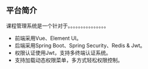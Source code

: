 

## 平台简介

课程管理系统是一个针对于。。。。。。。。。。。。。。。

* 前端采用Vue、Element UI。
* 后端采用Spring Boot、Spring Security、Redis & Jwt。
* 权限认证使用Jwt，支持多终端认证系统。
* 支持加载动态权限菜单，多方式轻松权限控制。